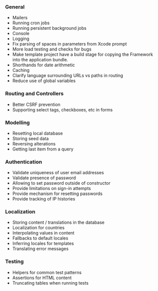 ### General

* Mailers
* Running cron jobs
* Running persistent background jobs
* Console
* Logging
* Fix parsing of spaces in parameters from Xcode prompt
* More load testing and checks for bugs
* Make template project have a build stage for copying the Framework into the
  application bundle.
* Shorthands for date arithmetic
* Caching
* Clarify language surrounding URLs vs paths in routing
* Reduce use of global variables

### Routing and Controllers

* Better CSRF prevention
* Supporting select tags, checkboxes, etc in forms

### Modelling

* Resetting local database
* Storing seed data
* Reversing alterations
* Getting last item from a query

### Authentication

* Validate uniqueness of user email addresses
* Validate presence of password
* Allowing to set password outside of constructor
* Provide limitations on sign-in attempts
* Provide mechanism for resetting passwords
* Provide tracking of IP histories

### Localization

* Storing content / translations in the database
* Localization for countries
* Interpolating values in content
* Fallbacks to default locales
* Inferring locales for templates
* Translating error messages

### Testing

* Helpers for common test patterns
* Assertions for HTML content
* Truncating tables when running tests